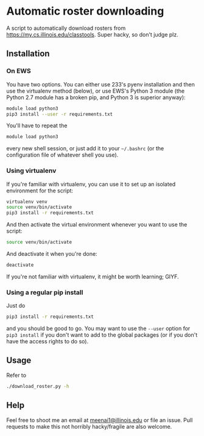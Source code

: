 # Automatic roster downloading

A script to automatically download rosters from
https://my.cs.illinois.edu/classtools.  Super hacky, so don't judge plz.

## Installation

### On EWS

You have two options. You can either use 233's pyenv installation and
then use the virtualenv method (below), or use EWS's Python 3 module
(the Python 2.7 module has a broken pip, and Python 3 is superior
anyway):

```sh
module load python3
pip3 install --user -r requirements.txt
```

You'll have to repeat the

```sh
module load python3
```

every new shell session, or just add it to your `~/.bashrc` (or the
configuration file of whatever shell you use).

### Using virtualenv

If you're familiar with virtualenv, you can use it to set up an isolated
environment for the script:

```sh
virtualenv venv
source venv/bin/activate
pip3 install -r requirements.txt
```

And then activate the virtual environment whenever you want to use the
script:

```sh
source venv/bin/activate
```

And deactivate it when you're done:

```sh
deactivate
```

If you're not familiar with virtualenv, it might be worth learning;
GIYF.

### Using a regular pip install

Just do

```sh
pip3 install -r requirements.txt
```

and you should be good to go. You may want to use the `--user` option
for `pip3 install` if you don't want to add to the global packages (or
if you don't have the access rights to do so). 

## Usage

Refer to

```sh
./download_roster.py -h
```

## Help

Feel free to shoot me an email at meenai1@illinois.edu or file an issue.
Pull requests to make this not horribly hacky/fragile are also welcome.

